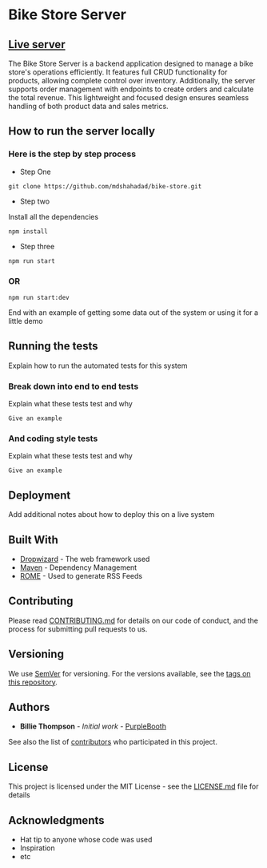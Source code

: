 # Bike Store Server
## [Live server](https://v2-bike-store.vercel.app/)

The Bike Store Server is a backend application designed to manage a bike store's operations efficiently. It features full CRUD functionality for products, allowing complete control over inventory. Additionally, the server supports order management with endpoints to create orders and calculate the total revenue. This lightweight and focused design ensures seamless handling of both product data and sales metrics.


## How to run the server locally

### Here is the step by step process

* Step One

```
git clone https://github.com/mdshahadad/bike-store.git
```

* Step two

Install all the dependencies
```
npm install
```

* Step three

```
npm run start
```
### OR

```
npm run start:dev
```

End with an example of getting some data out of the system or using it for a little demo

## Running the tests

Explain how to run the automated tests for this system

### Break down into end to end tests

Explain what these tests test and why

```
Give an example
```

### And coding style tests

Explain what these tests test and why

```
Give an example
```

## Deployment

Add additional notes about how to deploy this on a live system

## Built With

* [Dropwizard](http://www.dropwizard.io/1.0.2/docs/) - The web framework used
* [Maven](https://maven.apache.org/) - Dependency Management
* [ROME](https://rometools.github.io/rome/) - Used to generate RSS Feeds

## Contributing

Please read [CONTRIBUTING.md](https://gist.github.com/PurpleBooth/b24679402957c63ec426) for details on our code of conduct, and the process for submitting pull requests to us.

## Versioning

We use [SemVer](http://semver.org/) for versioning. For the versions available, see the [tags on this repository](https://github.com/your/project/tags). 

## Authors

* **Billie Thompson** - *Initial work* - [PurpleBooth](https://github.com/PurpleBooth)

See also the list of [contributors](https://github.com/your/project/contributors) who participated in this project.

## License

This project is licensed under the MIT License - see the [LICENSE.md](LICENSE.md) file for details

## Acknowledgments

* Hat tip to anyone whose code was used
* Inspiration
* etc
